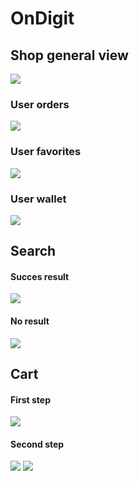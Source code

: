 <h1>OnDigit</h1>

<h2>Shop general view</h2>
<img src="https://user-images.githubusercontent.com/76629564/168478566-dca26d63-cc18-4323-afde-15a36cbac2da.png">
<h3>User orders</h3>
<img src="https://user-images.githubusercontent.com/76629564/168478636-ffdae677-03e8-4e87-8eb8-36c00cbfd3d9.png">
<h3>User favorites</h3>
<img src="https://user-images.githubusercontent.com/76629564/168478977-fe96b0c6-fa51-4beb-8c46-3218aa8863ad.png">
<h3>User wallet</h3>
<img src="https://user-images.githubusercontent.com/76629564/168440944-d135fdae-87a6-4baa-aed9-6247c2d0a0a4.png">

<h2>Search</h2>
<h4>Succes result</h4>
<img src="https://user-images.githubusercontent.com/76629564/168479049-e190ac45-123f-42bd-b259-e3614475bc19.png">
<h4>No result</h4>
<img src="https://user-images.githubusercontent.com/76629564/168479059-f28bff34-6acb-4bea-960a-4ee17d3a0cfb.png">

<h2>Cart</h2>
<h4>First step</h4>
<img src="https://user-images.githubusercontent.com/76629564/168478997-b708f2c2-f7d5-4972-9349-8e11177c4ab6.png">
<h4>Second step</h4>
<img src="https://user-images.githubusercontent.com/76629564/168479015-3460cb55-2c33-4e2f-8555-bb83d0413949.png">
<img src="https://user-images.githubusercontent.com/76629564/168479028-656762d4-24b7-48de-b796-fc59885591ea.png">
